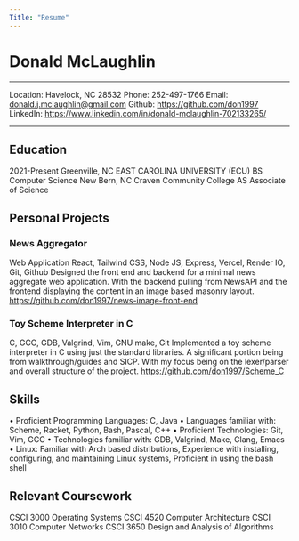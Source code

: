 ```yaml
---
Title: "Resume"
---
```


Donald McLaughlin
============
-------------------     ----------------------------
Location:                   Havelock, NC 28532
Phone:                      252-497-1766
Email:                      donald.j.mclaughlin@gmail.com
Github:                     https://github.com/don1997
LinkedIn:                   https://www.linkedin.com/in/donald-mclaughlin-702133265/
-------------------     ----------------------------

Education
---------
2021-Present
Greenville, NC	EAST CAROLINA UNIVERSITY (ECU)
	BS Computer Science
New Bern, NC	Craven Community College
	AS Associate of Science

Personal Projects
----------
### News Aggregator
Web Application React, Tailwind CSS, Node JS, Express, Vercel, Render IO, Git, Github
Designed the front end and backend for a minimal news aggregate web application. With the backend pulling from NewsAPI and the frontend displaying the content in an image based masonry layout. 
https://github.com/don1997/news-image-front-end

### Toy Scheme Interpreter in C  
C, GCC, GDB, Valgrind, Vim, GNU make, Git
Implemented a toy scheme interpreter in C using just the standard libraries. A significant portion being from walkthrough/guides and SICP. With my focus being on the lexer/parser and overall structure of the project. 
https://github.com/don1997/Scheme_C

Skills
--------------------

• Proficient Programming Languages: C, Java
• Languages familiar with: Scheme, Racket, Python, Bash, Pascal, C++
• Proficient Technologies: Git, Vim, GCC
• Technologies familiar with: GDB, Valgrind, Make, Clang, Emacs
• Linux: Familiar with Arch based distributions, Experience with installing, configuring, and maintaining Linux systems, Proficient in using the bash shell


Relevant Coursework
----------------------------------------
CSCI 3000 Operating Systems
CSCI 4520 Computer Architecture
CSCI 3010 Computer Networks
CSCI 3650 Design and Analysis of Algorithms
